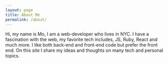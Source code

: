 ```yaml
---
layout: page
title: About Me
permalink: /about/
---
```


Hi, my name is Mo, I am a web-developer who lives in NYC. I have a fascination with the web, my favorite tech includes, JS, Ruby, React and much more. I like both back-end and front-end code but prefer the front end. On this site I share my ideas and thoughts on many tech and personal topics.
